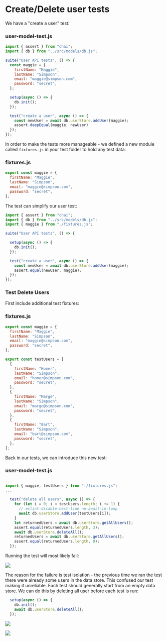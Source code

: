 # Create/Delete user tests

We have a "create a user" test:

###  user-model-test.js

~~~javascript
import { assert } from "chai";
import { db } from "../src/models/db.js";

suite("User API tests", () => {
  const maggie = {
    firstName: "Maggie",
    lastName: "Simpson",
    email: "maggie@simpson.com",
    password: "secret",
  };

  setup(async () => {
    db.init();
  });

  test("create a user", async () => {
    const newUser = await db.userStore.addUser(maggie);
    assert.deepEqual(maggie, newUser)
  });
});
~~~

In order to make the tests more manageable - we defined a new module called `fixtures.js` in your test folder to hold any test data:

### fixtures.js

~~~javascript
export const maggie = {
  firstName: "Maggie",
  lastName: "Simpson",
  email: "maggie@simpson.com",
  password: "secret",
};
~~~

The test can simplify our user test:

~~~javascript
import { assert } from "chai";
import { db } from "../src/models/db.js";
import { maggie } from "./fixtures.js";

suite("User API tests", () => {

  setup(async () => {
    db.init();
  });

  test("create a user", async () => {
    const newUser = await db.userStore.addUser(maggie);
    assert.equal(newUser, maggie);
  });
});
~~~

### Test Delete Users

First include additional test fixtures:

### fixtures.js

~~~javascript
export const maggie = {
  firstName: "Maggie",
  lastName: "Simpson",
  email: "maggie@simpson.com",
  password: "secret",
};

export const testUsers = [
  {
    firstName: "Homer",
    lastName: "Simpson",
    email: "homer@simpson.com",
    password: "secret",
  },
  {
    firstName: "Marge",
    lastName: "Simpson",
    email: "marge@simpson.com",
    password: "secret",
  },
  {
    firstName: "Bart",
    lastName: "Simpson",
    email: "bart@simpson.com",
    password: "secret",
  },
];
~~~

Back in our tests, we can introduce this new test:

###  user-model-test.js

~~~javascript
...
import { maggie, testUsers } from "./fixtures.js";
...

  test("delete all users", async () => {
    for (let i = 0; i < testUsers.length; i += 1) {
      // eslint-disable-next-line no-await-in-loop
      await db.userStore.addUser(testUsers[i]);
    }
    let returnedUsers = await db.userStore.getAllUsers();
    assert.equal(returnedUsers.length, 3);
    await db.userStore.deleteAll();
    returnedUsers = await db.userStore.getAllUsers();
    assert.equal(returnedUsers.length, 0);
  });
~~~

Running the test will most likely fail:

![](img/18.png)

The reason for the failure is test isolation - the previous time we ran the test there were already some users in the data store. This confused our test making it unreliable. Each test should generally start from an empty data store. We can do this by deleting all user before each test is run:

~~~javascript
  setup(async () => {
    db.init();
    await db.userStore.deleteAll();
  });
~~~

![](img/19.png)

![](img/23.png)
